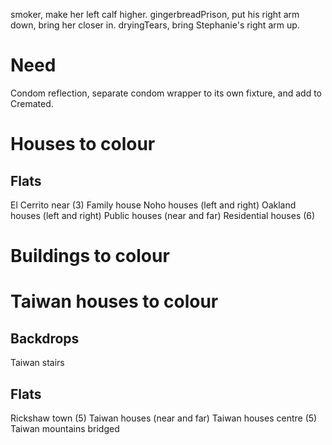 smoker, make her left calf higher.
gingerbreadPrison, put his right arm down, bring her closer in.
dryingTears, bring Stephanie's right arm up.

# Need
Condom reflection, separate condom wrapper to its own fixture, and add to Cremated.

# Houses to colour

## Flats
<!-- Driving houses (left and right) -->
El Cerrito near (3)
Family house
Noho houses (left and right)
Oakland houses (left and right)
Public houses (near and far)
Residential houses (6)

# Buildings to colour
<!-- Berkeley buildings (tall and wide) -->
<!-- Commercial buildings (16) -->
<!-- Oakland school -->
<!-- Royce Hall -->
<!-- School bungalow -->
<!-- St Josephs Church -->
<!-- St Josephs Annex -->

# Taiwan houses to colour

## Backdrops
Taiwan stairs

## Flats
Rickshaw town (5)
Taiwan houses (near and far)
Taiwan houses centre (5)
Taiwan mountains bridged